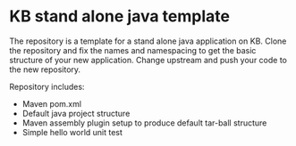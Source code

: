 # KB stand alone java template 

The repository is a template for a stand alone java application on KB. 
Clone the repository and fix the names and namespacing to get the basic structure of your new application. 
Change upstream and push your code to the new repository.

Repository includes:
* Maven pom.xml 
* Default java project structure
* Maven assembly plugin setup to produce default tar-ball structure
* Simple hello world unit test

